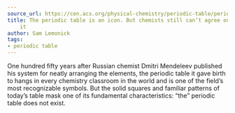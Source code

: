 ```yaml
---
source_url: https://cen.acs.org/physical-chemistry/periodic-table/periodic-table-icon-chemists-still/97/i1
title: The periodic table is an icon. But chemists still can’t agree on how to arrange
    it
author: Sam Lemonick
tags:
- periodic table
---
```


One hundred fifty years after Russian chemist Dmitri Mendeleev published his system for neatly arranging the elements, the periodic table it gave birth to hangs in every chemistry classroom in the world and is one of the field’s most recognizable symbols. But the solid squares and familiar patterns of today’s table mask one of its fundamental characteristics: “the” periodic table does not exist.
